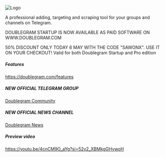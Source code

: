 


![Logo](https://www.doublegram.com/img/github-dblgrm-social.png)

A professional adding, targeting and scraping tool for your groups and channels on Telegram.


DOUBLEGRAM STARTUP IS NOW AVAILABLE AS PAID SOFTWARE ON WWW.DOUBLEGRAM.COM

50% DISCOUNT ONLY TODAY 6 MAY WITH THE CODE "SAWONX". USE IT ON YOUR CHECKOUT! Valid for both Doublegram Startup and Pro edition



##### Features

https://doublegram.com/features


##### NEW OFFICIAL TELEGRAM GROUP
[Doublegram Community](https://t.me/+DdO9_OA29442ODI0)


##### NEW OFFICIAL NEWS CHANNEL
[Doublegram News](https://t.me/doublegram_news)



##### Preview video
https://youtu.be/4cnCM9O_aYg?si=52y2_XBMkgGHywoH

